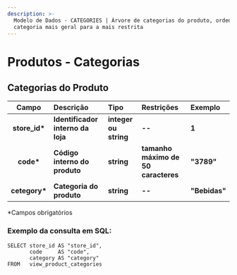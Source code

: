 ```yaml
---
description: >-
  Modelo de Dados - CATEGORIES | Árvore de categorias do produto, ordenada da
  categoria mais geral para a mais restrita
---
```


# Produtos - Categorias

## Categorias do Produto

| Campo | Descrição | Tipo | Restrições | Exemplo |
| :---: | :--- | :--- | :--- | :--- |
| **store\_id\*** | **Identificador interno da loja** | **integer ou string** | **--** | **1** |
| **code\*** | **Código interno do produto** | **string** | **tamanho máximo de 50 caracteres** | **"3789"** |
| **cetegory\*** | **Categoria do produto** | **string** | **--** | **"Bebidas"** |

\*Campos obrigatórios

### Exemplo da consulta em SQL:

```text
SELECT store_id AS "store_id", 
       code     AS "code", 
       category AS "category" 
FROM   view_product_categories 
```



